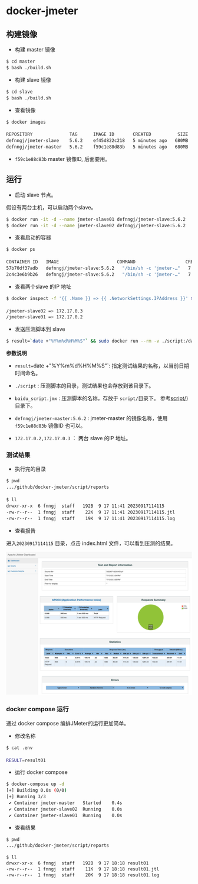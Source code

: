 # docker-jmeter


## 构建镜像

* 构建 master 镜像

```bash
$ cd master
$ bash ./build.sh
```

* 构建 slave 镜像

```bash
$ cd slave
$ bash ./build.sh
```

* 查看镜像

```bash
$ docker images

REPOSITORY              TAG      IMAGE ID       CREATED          SIZE
defnngj/jmeter-slave    5.6.2    ef45d822c218   5 minutes ago   680MB
defnngj/jmeter-master   5.6.2    f59c1e88d83b   5 minutes ago   680MB
```

* `f59c1e88d83b` master 镜像ID, 后面要用。

## 运行

* 启动 slave 节点。

假设有两台主机，可以启动两个slave。

```bash
$ docker run -it -d --name jmeter-slave01 defnngj/jmeter-slave:5.6.2
$ docker run -it -d --name jmeter-slave02 defnngj/jmeter-slave:5.6.2
```

* 查看启动的容器

```bash
$ docker ps

CONTAINER ID   IMAGE                      COMMAND                   CREATED         STATUS         PORTS                 NAMES
57b70df37adb   defnngj/jmeter-slave:5.6.2   "/bin/sh -c 'jmeter-…"   7 minutes ago   Up 7 minutes   1099/tcp, 60001/tcp   slave_b
2c4c3e6b9b26   defnngj/jmeter-slave:5.6.2   "/bin/sh -c 'jmeter-…"   7 minutes ago   Up 7 minutes   1099/tcp, 60001/tcp   slave_a
```

* 查看两个slave 的IP 地址

```bash
$ docker inspect -f '{{ .Name }} => {{ .NetworkSettings.IPAddress }}' $(docker ps -q)

/jmeter-slave02 => 172.17.0.3
/jmeter-slave01 => 172.17.0.2
```

* 发送压测脚本到 slave

```bash
$ result=`date +"%Y%m%d%H%M%S"` && sudo docker run --rm -v ./script:/data defnngj/jmeter-master:5.6.2 jmeter -n -t /data/baidu_script.jmx -l /data/reports/$result.jtl -j /data/reports/$result.log -e -o /data/reports/$result -R 172.17.0.2,172.17.0.3
```

__参数说明__

* `result=`date +"%Y%m%d%H%M%S"`: 指定测试结果的名称，以当前日期时间命名。

* `./script` : 压测脚本的目录，测试结果也会存放到该目录下。

* `baidu_script.jmx` : 压测脚本的名称，存放于 `script/`目录下。 参考[script/](/script/)) 目录下。

* `defnngj/jmeter-master:5.6.2` : jmeter-master 的镜像名称，使用`f59c1e88d83b` 镜像ID 也可以。

* `172.17.0.2,172.17.0.3` ： 两台 slave 的IP 地址。


### 测试结果

* 执行完的目录

```bash
$ pwd
.../github/docker-jmeter/script/reports

$ ll
drwxr-xr-x  6 fnngj  staff   192B  9 17 11:41 20230917114115
-rw-r--r--  1 fnngj  staff    22K  9 17 11:41 20230917114115.jtl
-rw-r--r--  1 fnngj  staff    19K  9 17 11:41 20230917114115.log
```

* 查看报告

进入`20230917114115` 目录，点击 index.html 文件，可以看到压测的结果。

![](./report.png)

### docker compose 运行

通过 docker compose 编排JMeter的运行更加简单。

* 修改名称

```bash  
$ cat .env

RESULT=result01
```

* 运行 docker compose

```bash
$ docker-compose up -d    
[+] Building 0.0s (0/0)                                                                                                                                                                  
[+] Running 3/3
 ✔ Container jmeter-master   Started    0.4s 
 ✔ Container jmeter-slave02  Running    0.0s 
 ✔ Container jmeter-slave01  Running    0.0s 
```

* 查看结果

```
$ pwd
.../github/docker-jmeter/script/reports

$ ll
drwxr-xr-x  6 fnngj  staff   192B  9 17 18:18 result01
-rw-r--r--  1 fnngj  staff    11K  9 17 18:18 result01.jtl
-rw-r--r--  1 fnngj  staff    20K  9 17 18:18 result01.log
```